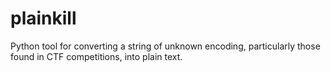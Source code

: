 # plainkill
Python tool for converting a string of unknown encoding, particularly those found in CTF competitions, into plain text.

